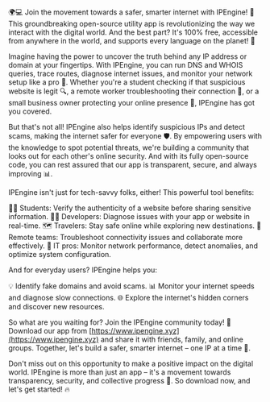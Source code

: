 🌍💻 Join the movement towards a safer, smarter internet with IPEngine! 🚀 This groundbreaking open-source utility app is revolutionizing the way we interact with the digital world. And the best part? It's 100% free, accessible from anywhere in the world, and supports every language on the planet! 💬

Imagine having the power to uncover the truth behind any IP address or domain at your fingertips. With IPEngine, you can run DNS and WHOIS queries, trace routes, diagnose internet issues, and monitor your network setup like a pro 📡. Whether you're a student checking if that suspicious website is legit 🔍, a remote worker troubleshooting their connection 👥, or a small business owner protecting your online presence 💼, IPEngine has got you covered.

But that's not all! IPEngine also helps identify suspicious IPs and detect scams, making the internet safer for everyone 🛡️. By empowering users with the knowledge to spot potential threats, we're building a community that looks out for each other's online security. And with its fully open-source code, you can rest assured that our app is transparent, secure, and always improving 📊.

IPEngine isn't just for tech-savvy folks, either! This powerful tool benefits:

👩‍🎓 Students: Verify the authenticity of a website before sharing sensitive information.
👨‍💻 Developers: Diagnose issues with your app or website in real-time.
🗺️ Travelers: Stay safe online while exploring new destinations.
🤝 Remote teams: Troubleshoot connectivity issues and collaborate more effectively.
🔧 IT pros: Monitor network performance, detect anomalies, and optimize system configuration.

And for everyday users? IPEngine helps you:

💡 Identify fake domains and avoid scams.
📊 Monitor your internet speeds and diagnose slow connections.
🌐 Explore the internet's hidden corners and discover new resources.

So what are you waiting for? Join the IPEngine community today! 🎉 Download our app from [https://www.ipengine.xyz](https://www.ipengine.xyz) and share it with friends, family, and online groups. Together, let's build a safer, smarter internet – one IP at a time 💪.

Don't miss out on this opportunity to make a positive impact on the digital world. IPEngine is more than just an app – it's a movement towards transparency, security, and collective progress 🌈. So download now, and let's get started! 🔥